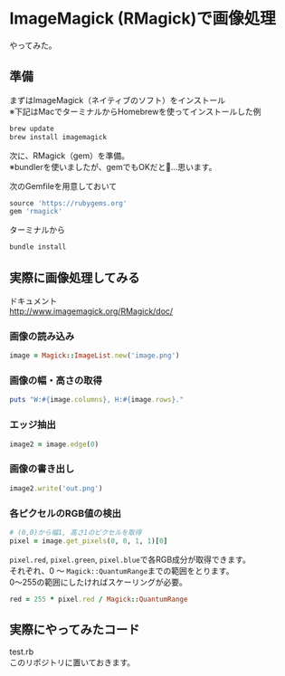 ImageMagick (RMagick)で画像処理
===============================

やってみた。

準備
----

まずはImageMagick（ネイティブのソフト）をインストール  
※下記はMacでターミナルからHomebrewを使ってインストールした例

```sh
brew update
brew install imagemagick
```

次に、RMagick（gem）を準備。  
※bundlerを使いましたが、gemでもOKだと…思います。

次のGemfileを用意しておいて

```ruby
source 'https://rubygems.org'
gem 'rmagick'
```

ターミナルから

```sh
bundle install
```

実際に画像処理してみる
----------------------

ドキュメント  
http://www.imagemagick.org/RMagick/doc/

### 画像の読み込み

```ruby
image = Magick::ImageList.new('image.png')
```

### 画像の幅・高さの取得

```ruby
puts "W:#{image.columns}, H:#{image.rows}."
```

### エッジ抽出

```ruby
image2 = image.edge(0)
```

### 画像の書き出し

```ruby
image2.write('out.png')
```

### 各ピクセルのRGB値の検出

```ruby
# (0,0)から幅1, 高さ1のピクセルを取得
pixel = image.get_pixels(0, 0, 1, 1)[0]
```

`pixel.red`, `pixel.green`, `pixel.blue`で各RGB成分が取得できます。  
それぞれ、0 〜 `Magick::QuantumRange`までの範囲をとります。  
0〜255の範囲にしたければスケーリングが必要。

```ruby
red = 255 * pixel.red / Magick::QuantumRange
```

実際にやってみたコード
------------

test.rb  
このリポジトリに置いておきます。
